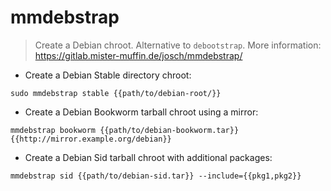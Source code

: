 # mmdebstrap

> Create a Debian chroot.
> Alternative to `debootstrap`.
> More information: <https://gitlab.mister-muffin.de/josch/mmdebstrap/>

- Create a Debian Stable directory chroot:

`sudo mmdebstrap stable {{path/to/debian-root/}}`

- Create a Debian Bookworm tarball chroot using a mirror:

`mmdebstrap bookworm {{path/to/debian-bookworm.tar}} {{http://mirror.example.org/debian}}`

- Create a Debian Sid tarball chroot with additional packages:

`mmdebstrap sid {{path/to/debian-sid.tar}} --include={{pkg1,pkg2}}`
